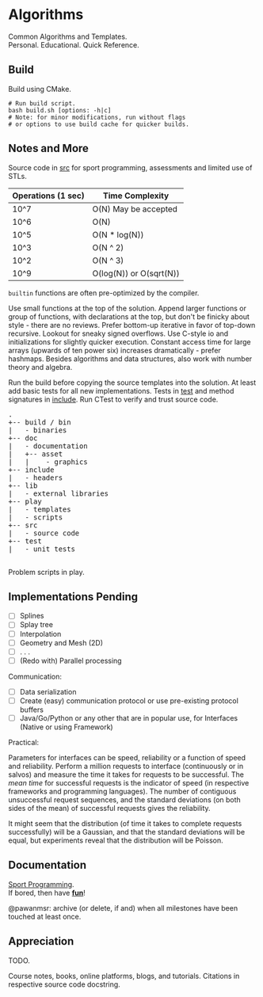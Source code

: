 Algorithms
==========

Common Algorithms and Templates.  
Personal. Educational. Quick Reference.  

Build
-----

Build using CMake.

```shell
# Run build script.
bash build.sh [options: -h|c]
# Note: for minor modifications, run without flags
# or options to use build cache for quicker builds.

```

Notes and More
--------------

Source code in [src](/src/) for sport programming, assessments and limited use of STLs.  

| Operations (1 sec) | Time Complexity         |
| ------------------ | ----------------------- |
| 10^7               | O(N) May be accepted    |
| 10^6               | O(N)                    |
| 10^5               | O(N * log(N))           |
| 10^3               | O(N ^ 2)                |
| 10^2               | O(N ^ 3)                |
| 10^9               | O(log(N)) or O(sqrt(N)) |

`builtin` functions are often pre-optimized by the compiler.

Use small functions at the top of the solution. Append larger functions or group of functions, with declarations at the top, but don't be finicky about style - there are no reviews. Prefer bottom-up iterative in favor of top-down recursive. Lookout for sneaky signed overflows. Use C-style io and initializations for slightly quicker execution. Constant access time for large arrays (upwards of ten power six) increases dramatically - prefer hashmaps. Besides algorithms and data structures, also work with number theory and algebra.  

Run the build before copying the source templates into the solution. At least add basic tests for all new implementations.
Tests in [test](/test/) and method signatures in [include](/include/). Run CTest to verify and trust source code.

<pre>
.
+-- build / bin
|   - binaries
+-- doc
|   - documentation
|   +-- asset
|   |    - graphics
+-- include
|   - headers
+-- lib
|   - external libraries
+-- play
|   - templates
|   - scripts
+-- src
|   - source code
+-- test
|   - unit tests

</pre>

Problem scripts in play.

Implementations Pending
-----------------------

- [ ] Splines
- [ ] Splay tree
- [ ] Interpolation
- [ ] Geometry and Mesh (2D)
- [ ] . . . 
- [ ] (Redo with) Parallel processing

Communication:

- [ ] Data serialization
- [ ] Create (easy) communication protocol or use pre-existing protocol buffers
- [ ] Java/Go/Python or any other that are in popular use, for Interfaces (Native or using Framework)

Practical:

Parameters for interfaces can be speed, reliability or a function of speed and reliability. Perform a million requests to interface (continuously or in salvos) and measure the time it takes for requests to be successful. The *mean time* for successful requests is the indicator of speed (in respective frameworks and programming languages). The number of contiguous unsuccessful request sequences, and the standard deviations (on both sides of the mean) of successful requests gives the reliability.

It might seem that the distribution (of time it takes to complete requests successfully) will be a Gaussian, and that the standard deviations will be equal, but experiments reveal that the distribution will be Poisson.

Documentation
-------------

[Sport Programming](/doc/sport-programming.md).  
If bored, then have **[fun](/doc/fun.md)**!  

@pawanmsr: archive (or delete, if and) when all milestones have been touched at least once.

Appreciation
------------

TODO.

Course notes, books, online platforms, blogs, and tutorials.
Citations in respective source code docstring.  
